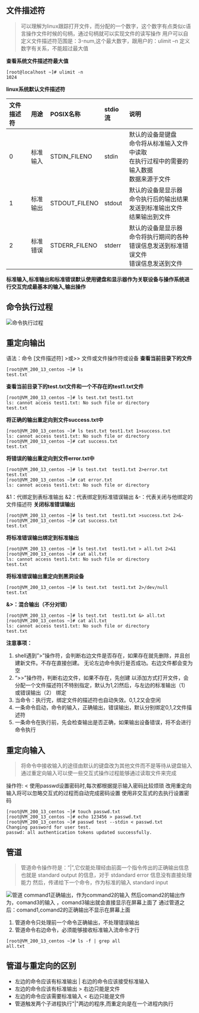## 文件描述符
> 可以理解为linux跟踪打开文件，而分配的一个数字，这个数字有点类似c语言操作文件时候的句柄，通过句柄就可以实现文件的读写操作
用户可以自定义文件描述符范围是：3-num,这个最大数字，跟用户的：ulimit –n 定义数字有关系，不能超过最大值

**查看系统文件描述符最大值**
```
[root@localhost ~]# ulimit -n
1024
```
**linux系统默认文件描述符**

| 文件描述符 | 用途 | POSIX名称 | stdio流 | 说明 |
| :------------- | :------------- | :------------- | :------------- | :------------- |
| 0 | 标准输入 | STDIN_FILENO | stdin | 默认的设备是键盘<br>命令将从标准输入文件中读取<br>在执行过程中的需要的输入数据<br>数据来源于文件|
| 1 | 标准输出 | STDOUT_FILENO | stdout | 默认的设备是显示器<br>命令执行后的输出结果发送到标准输出文件<br>结果输出到文件|
| 2 | 标准错误 | STDERR_FILENO | stderr | 默认的设备是显示器<br>命令将执行期间的各种错误信息发送到标准错误文件<br>错误信息发送到文件|
**标准输入,标准输出和标准错误默认使用键盘和显示器作为关联设备与操作系统进行交互完成最基本的输入,输出操作**
## 命令执行过程
![命令执行过程](http://img.blog.csdn.net/20160819004454990)
## 重定向输出
语法：命令 [文件描述符] >或>> 文件或文件操作符或设备
**查看当前目录下的文件**
```
[root@VM_200_13_centos ~]# ls
test.txt
```
**查看当前目录下的test.txt文件和一个不存在的test1.txt文件**
```
[root@VM_200_13_centos ~]# ls test.txt test1.txt
ls: cannot access test1.txt: No such file or directory
test.txt
```
**将正确的输出重定向到文件success.txt中**
```
[root@VM_200_13_centos ~]# ls test.txt test1.txt 1>success.txt
ls: cannot access test1.txt: No such file or directory
[root@VM_200_13_centos ~]# cat success.txt
test.txt
```
**将错误的输出重定向到文件error.txt中**
```
[root@VM_200_13_centos ~]# ls test.txt  test1.txt 2>error.txt
test.txt
[root@VM_200_13_centos ~]# cat error.txt
ls: cannot access test1.txt: No such file or directory
```
&1：代绑定到表标准输出
&2：代表绑定到标准错误输出
&-：代表关闭与他绑定的文件描述符
**关闭标准错误输出**
```
[root@VM_200_13_centos ~]# ls test.txt  test1.txt >success.txt 2>&-
[root@VM_200_13_centos ~]# cat success.txt
test.txt
```
**将标准错误输出绑定到标准输出**
```
[root@VM_200_13_centos ~]# ls test.txt  test1.txt > all.txt 2>&1
[root@VM_200_13_centos ~]# cat all.txt
ls: cannot access test1.txt: No such file or directory
test.txt
```
**将标准错误输出重定向到黑洞设备**
```
[root@VM_200_13_centos ~]# ls test.txt  test1.txt 2>/dev/null
test.txt
```
**&>：混合输出（不分对错）**
```
[root@VM_200_13_centos ~]# ls test.txt  test1.txt &> all.txt
[root@VM_200_13_centos ~]# cat all.txt
ls: cannot access test1.txt: No such file or directory
test.txt
```
**注意事项：**
1. shell遇到”>”操作符，会判断右边文件是否存在，如果存在就先删除，并且创建新文件。不存在直接创建。 无论左边命令执行是否成功。右边文件都会变为空
2. “>>”操作符，判断右边文件，如果不存在，先创建
以添加方式打开文件，会分配一个文件描述符[不特别指定，默认为1,2]然后，与左边的标准输出（1）或错误输出（2） 绑定
3. 当命令：执行完，绑定文件的描述符也自动失效。0,1,2又会空闲
4. 一条命令启动，命令的输入，正确输出，错误输出，默认分别绑定0,1,2文件描述符
5. 一条命令在执行前，先会检查输出是否正确，如果输出设备错误，将不会进行命令执行

## 重定向输入
>将命令中接收输入的途径由默认的键盘改为其他文件而不是等待从键盘输入
通过重定向输入可以使一些交互式操作过程能够通过读取文件来完成

操作符: <
使用passwd设置密码时,每次都根据提示输入密码比较烦琐
改用重定向输入将可以忽略交互式的过程而自动完成密码设置
使用非交互式的去执行设置密码
```
[root@VM_200_13_centos ~]# touch passwd.txt
[root@VM_200_13_centos ~]# echo 123456 > passwd.txt
[root@VM_200_13_centos ~]# passwd test --stdin < passwd.txt
Changing password for user test.
passwd: all authentication tokens updated successfully.
```
## 管道
>管道命令操作符是：”|”,它仅能处理经由前面一个指令传出的正确输出信息
也就是 standard output 的信息，对于 stdandard error 信息没有直接处理能力
然后，传递给下一个命令，作为标准的输入 standard input

![管道](http://img.blog.csdn.net/20160819004346552)
command1正确输出，作为command2的输入 然后comand2的输出作为，comand3的输入 ，comand3输出就会直接显示在屏幕上面了
通过管道之后：comand1,comand2的正确输出不显示在屏幕上面
1. 管道命令只处理前一个命令正确输出，不处理错误输出
2. 管道命令右边命令，必须能够接收标准输入流命令才行

```
[root@VM_200_13_centos ~]# ls -f | grep all
all.txt
```
## 管道与重定向的区别
+ 左边的命令应该有标准输出 | 右边的命令应该接受标准输入
+ 左边的命令应该有标准输出 > 右边只能是文件
+ 左边的命令应该需要标准输入 < 右边只能是文件
+ 管道触发两个子进程执行"|"两边的程序,而重定向是在一个进程内执行

